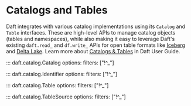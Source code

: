 # Catalogs and Tables

Daft integrates with various catalog implementations using its `Catalog` and `Table` interfaces. These are high-level APIs to manage catalog objects (tables and namespaces), while also making it easy to leverage Daft's existing `daft.read_` and `df.write_` APIs for open table formats like [Iceberg](../integrations/iceberg.md) and [Delta Lake](../integrations/delta_lake.md). Learn more about [Catalogs & Tables](../catalogs.md) in Daft User Guide.

::: daft.catalog.Catalog
    options:
        filters: ["!^_"]

<!-- add more pages to filters to include them, see dataframe for example -->

<!-- fix: do we need class catalogs? -->

::: daft.catalog.Identifier
    options:
        filters: ["!^_"]

::: daft.catalog.Table
    options:
        filters: ["!^_"]

::: daft.catalog.TableSource
    options:
        filters: ["!^_"]